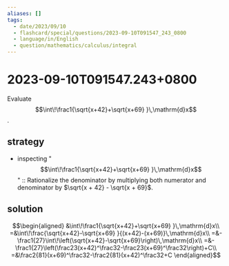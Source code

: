```yaml
---
aliases: []
tags:
  - date/2023/09/10
  - flashcard/special/questions/2023-09-10T091547_243_0800
  - language/in/English
  - question/mathematics/calculus/integral
---
```


# 2023-09-10T091547.243+0800

Evaluate $$\int\!\frac1{\sqrt{x+42}+\sqrt{x+69} }\,\mathrm{d}x$$.

## strategy

- inspecting "$$\int\!\frac1{\sqrt{x+42}+\sqrt{x+69} }\,\mathrm{d}x$$" :: Rationalize the denominator by multiplying both numerator and denominator by $\sqrt{x + 42} - \sqrt{x + 69}$. <!--SR:!2024-07-06,4,270-->

## solution

$$\begin{aligned}
&\int\!\frac1{\sqrt{x+42}+\sqrt{x+69} }\,\mathrm{d}x\\
=&\int\!\frac{\sqrt{x+42}-\sqrt{x+69} }{(x+42)-(x+69)}\,\mathrm{d}x\\
=&-\frac1{27}\int\!\left(\sqrt{x+42}-\sqrt{x+69}\right)\,\mathrm{d}x\\
=&-\frac1{27}\left(\frac23(x+42)^\frac32-\frac23(x+69)^\frac32\right)+C\\
=&\frac2{81}(x+69)^\frac32-\frac2{81}(x+42)^\frac32+C
\end{aligned}$$
